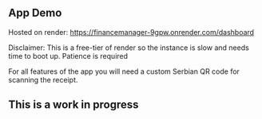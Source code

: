 ## App Demo

Hosted on render:
https://financemanager-9gpw.onrender.com/dashboard

Disclaimer: This is a free-tier of render so the instance is slow and needs time to boot up. Patience is required

For all features of the app you will need a custom Serbian QR code for scanning the receipt.

## This is a work in progress

